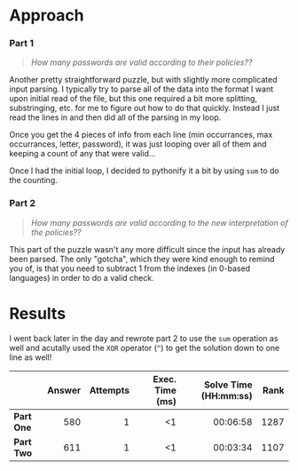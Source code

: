 # Approach
### Part 1
> _How many passwords are valid according to their policies??_

Another pretty straightforward puzzle, but with slightly more complicated input parsing.
I typically try to parse all of the data into the format I want upon initial read of the file,
but this one required a bit more splitting, substringing, etc. for me to figure out how to
do that quickly. Instead I just read the lines in and then did all of the parsing in my
loop.

Once you get the 4 pieces of info from each line (min occurrances, max occurrances, letter, password),
it was just looping over all of them and keeping a count of any that were valid...

Once I had the initial loop, I decided to pythonify it a bit by using `sum` to do the counting.


### Part 2
> _How many passwords are valid according to the new interpretation of the policies??_

This part of the puzzle wasn't any more difficult since the input has already been parsed.
The only "gotcha", which they were kind enough to remind you of, is that you need to
subtract 1 from the indexes (in 0-based languages) in order to do a valid check.


# Results
I went back later in the day and rewrote part 2 to use the `sum` operation as well and acutally
used the `XOR` operator (`^`) to get the solution down to one line as well!

|    | Answer     | Attempts  | Exec. Time (ms) | Solve Time (HH:mm:ss) | Rank |
| ------ |-----------:| ---------:| -------------------:| ----:| ----:|
| **Part One**  | 580  | 1  | <1  | 00:06:58  | 1287  |
| **Part Two**  | 611  | 1  | <1  | 00:03:34  | 1107  |
